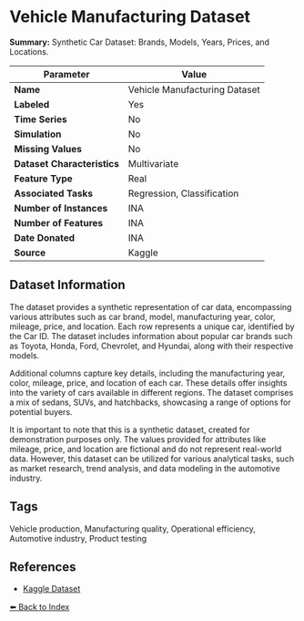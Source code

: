 # Vehicle Manufacturing Dataset

**Summary:** Synthetic Car Dataset: Brands, Models, Years, Prices, and Locations.

| Parameter | Value |
| --- | --- |
| **Name** | Vehicle Manufacturing Dataset |
| **Labeled** | Yes |
| **Time Series** | No |
| **Simulation** | No |
| **Missing Values** | No |
| **Dataset Characteristics** | Multivariate |
| **Feature Type** | Real |
| **Associated Tasks** | Regression, Classification |
| **Number of Instances** | INA |
| **Number of Features** | INA |
| **Date Donated** | INA |
| **Source** | Kaggle |

## Dataset Information

The dataset provides a synthetic representation of car data, encompassing various attributes such as car brand, model, manufacturing year, color, mileage, price, and location. Each row represents a unique car, identified by the Car ID. The dataset includes information about popular car brands such as Toyota, Honda, Ford, Chevrolet, and Hyundai, along with their respective models.

Additional columns capture key details, including the manufacturing year, color, mileage, price, and location of each car. These details offer insights into the variety of cars available in different regions. The dataset comprises a mix of sedans, SUVs, and hatchbacks, showcasing a range of options for potential buyers.

It is important to note that this is a synthetic dataset, created for demonstration purposes only. The values provided for attributes like mileage, price, and location are fictional and do not represent real-world data. However, this dataset can be utilized for various analytical tasks, such as market research, trend analysis, and data modeling in the automotive industry.

## Tags

Vehicle production, Manufacturing quality, Operational efficiency, Automotive industry, Product testing

## References

- [Kaggle Dataset](https://www.kaggle.com/datasets/arnavsmayan/vehicle-manufacturing-dataset)

[⬅️ Back to Index](../README.md)
